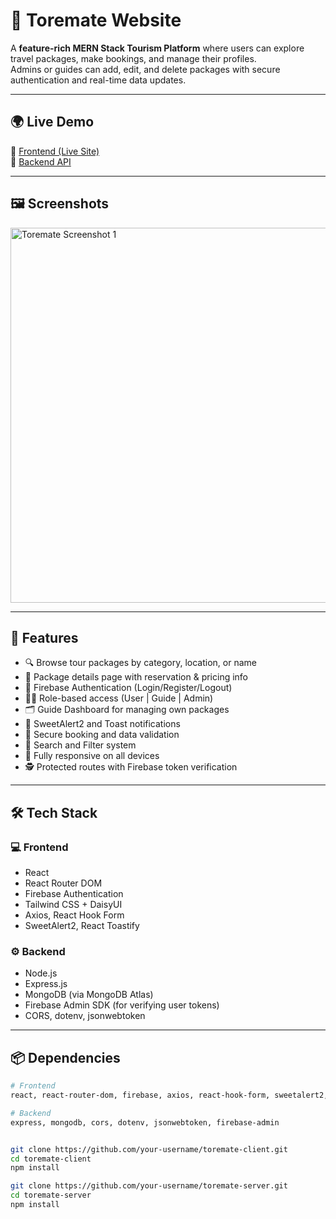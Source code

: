 # 🧳 Toremate Website

A **feature-rich MERN Stack Tourism Platform** where users can explore travel packages, make bookings, and manage their profiles.  
Admins or guides can add, edit, and delete packages with secure authentication and real-time data updates.

---

## 🌍 Live Demo

🔗 [Frontend (Live Site)](https://package-code.web.app)  
🔗 [Backend API](https://package-booking-server.vercel.app)

---

## 🖼️ Screenshots

<div style="display: flex; overflow-x: auto; gap: 10px;">
  <img src="https://i.ibb.co/99wxq2Rs/Screenshot-2025-10-12-072520.png" width="600" alt="Toremate Screenshot 1">
  <img src="https://i.ibb.co/HTcDt36k/Screenshot-2025-10-12-072426.png" width="600" alt="Toremate Screenshot 2">
  <img src="https://i.ibb.co/zh1qTDXp/Screenshot-2025-10-12-072441.png" width="600" alt="Toremate Screenshot 3">
  <img src="https://i.ibb.co.com/R4jH5zhv/Screenshot-1.png" width="600" alt="Toremate Screenshot 3">
</div>

---

## 🚀 Features

- 🔍 Browse tour packages by category, location, or name  
- 🧾 Package details page with reservation & pricing info  
- 🔐 Firebase Authentication (Login/Register/Logout)  
- 🧑‍💼 Role-based access (User | Guide | Admin)  
- 🗂️ Guide Dashboard for managing own packages  
- 💬 SweetAlert2 and Toast notifications  
- 💸 Secure booking and data validation  
- 🧭 Search and Filter system  
- 📱 Fully responsive on all devices  
- 🕵️ Protected routes with Firebase token verification  

---

## 🛠️ Tech Stack

### 💻 Frontend
- React  
- React Router DOM  
- Firebase Authentication  
- Tailwind CSS + DaisyUI  
- Axios, React Hook Form  
- SweetAlert2, React Toastify  

### ⚙️ Backend
- Node.js  
- Express.js  
- MongoDB (via MongoDB Atlas)  
- Firebase Admin SDK (for verifying user tokens)  
- CORS, dotenv, jsonwebtoken  

---

## 📦 Dependencies

```bash
# Frontend
react, react-router-dom, firebase, axios, react-hook-form, sweetalert2, react-toastify

# Backend
express, mongodb, cors, dotenv, jsonwebtoken, firebase-admin


git clone https://github.com/your-username/toremate-client.git
cd toremate-client
npm install

git clone https://github.com/your-username/toremate-server.git
cd toremate-server
npm install
